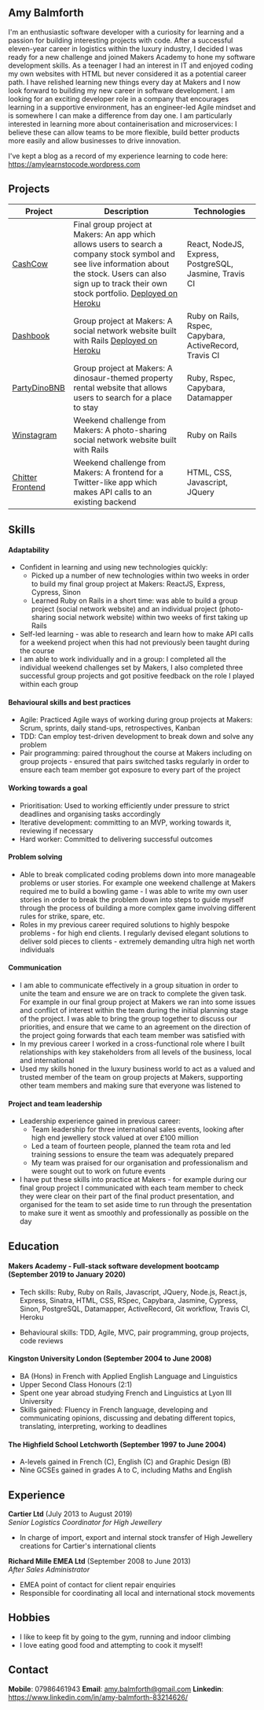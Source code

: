 ## Amy Balmforth

I'm an enthusiastic software developer with a curiosity for learning and a passion for building interesting projects with code. After a successful eleven-year career in logistics within the luxury industry, I decided I was ready for a new challenge and joined Makers Academy to hone my software development skills. As a teenager I had an interest in IT and enjoyed coding my own websites with HTML but never considered it as a potential career path. I have relished learning new things every day at Makers and I now look forward to building my new career in software development. I am looking for an exciting developer role in a company that encourages learning in a supportive environment, has an engineer-led Agile mindset and is somewhere I can make a difference from day one. I am particularly interested in learning more about containerisation and microservices: I believe these can allow teams to be more flexible, build better products more easily and allow businesses to drive innovation.

I've kept a blog as a record of my experience learning to code here: https://amylearnstocode.wordpress.com

## Projects

| Project | Description | Technologies |
|---|---|---|
| [CashCow](https://github.com/amybalmforth/cashcow) | Final group project at Makers: An app which allows users to search a company stock symbol and see live information about the stock. Users can also sign up to track their own stock portfolio. [Deployed on Heroku](https://cashcow2020.herokuapp.com/) | React, NodeJS, Express, PostgreSQL, Jasmine, Travis CI |
| [Dashbook](https://github.com/amybalmforth/acebook-AceofBaseBook) | Group project at Makers: A social network website built with Rails [Deployed on Heroku](https://blooming-harbor-19656.herokuapp.com/) | Ruby on Rails, Rspec, Capybara, ActiveRecord, Travis CI |
| [PartyDinoBNB](https://github.com/amybalmforth/party-dino-bnb) | Group project at Makers: A dinosaur-themed property rental website that allows users to search for a place to stay | Ruby, Rspec, Capybara, Datamapper |
| [Winstagram](https://github.com/amybalmforth/instagram-challenge) | Weekend challenge from Makers: A photo-sharing social network website built with Rails | Ruby on Rails |
| [Chitter Frontend](https://github.com/amybalmforth/frontend-api-challenge) | Weekend challenge from Makers: A frontend for a Twitter-like app which makes API calls to an existing backend | HTML, CSS, Javascript, JQuery |

## Skills

#### Adaptability

* Confident in learning and using new technologies quickly:
  * Picked up a number of new technologies within two weeks in order to build my final group project at Makers: ReactJS, Express, Cypress, Sinon
  * Learned Ruby on Rails in a short time: was able to build a group project (social network website) and an individual project (photo-sharing social network website) within two weeks of first taking up Rails
* Self-led learning - was able to research and learn how to make API calls for a weekend project when this had not previously been taught during the course
* I am able to work individually and in a group: I completed all the individual weekend challenges set by Makers, I also completed three successful group projects and got positive feedback on the role I played within each group

#### Behavioural skills and best practices

* Agile: Practiced Agile ways of working during group projects at Makers: Scrum, sprints, daily stand-ups, retrospectives, Kanban
* TDD: Can employ test-driven development to break down and solve any problem
* Pair programming: paired throughout the course at Makers including on group projects - ensured that pairs switched tasks regularly in order to ensure each team member got exposure to every part of the project

#### Working towards a goal

* Prioritisation: Used to working efficiently under pressure to strict deadlines and organising tasks accordingly
* Iterative development: committing to an MVP, working towards it, reviewing if necessary
* Hard worker: Committed to delivering successful outcomes

#### Problem solving

* Able to break complicated coding problems down into more manageable problems or user stories. For example one weekend challenge at Makers required me to build a bowling game - I was able to write my own user stories in order to break the problem down into steps to guide myself through the process of building a more complex game involving different rules for strike, spare, etc.
* Roles in my previous career required solutions to highly bespoke problems - for high end clients. I regularly devised elegant solutions to deliver sold pieces to clients - extremely demanding ultra high net worth individuals

#### Communication

* I am able to communicate effectively in a group situation in order to unite the team and ensure we are on track to complete the given task. For example in our final group project at Makers we ran into some issues and conflict of interest within the team during the initial planning stage of the project. I was able to bring the group together to discuss our priorities, and ensure that we came to an agreement on the direction of the project going forwards that each team member was satisfied with
* In my previous career I worked in a cross-functional role where I built relationships with key stakeholders from all levels of the business, local and international
* Used my skills honed in the luxury business world to act as a valued and trusted member of the team on group projects at Makers, supporting other team members and making sure that everyone was listened to

#### Project and team leadership

* Leadership experience gained in previous career:
  * Team leadership for three international sales events, looking after high end jewellery stock valued at over £100 million
  * Led a team of fourteen people, planned the team rota and led training sessions to ensure the team was adequately prepared
  * My team was praised for our organisation and professionalism and were sought out to work on future events
* I have put these skills into practice at Makers - for example during our final group project I communicated with each team member to check they were clear on their part of the final product presentation, and organised for the team to set aside time to run through the presentation to make sure it went as smoothly and professionally as possible on the day

## Education

#### Makers Academy - Full-stack software development bootcamp (September 2019 to January 2020)

* Tech skills: Ruby, Ruby on Rails, Javascript, JQuery, Node.js, React.js, Express, Sinatra, HTML, CSS, RSpec, Capybara, Jasmine, Cypress, Sinon, PostgreSQL, Datamapper, ActiveRecord, Git workflow, Travis CI, Heroku

* Behavioural skills: TDD, Agile, MVC, pair programming, group projects, code reviews

#### Kingston University London (September 2004 to June 2008)

* BA (Hons) in French with Applied English Language and Linguistics
* Upper Second Class Honours (2:1)
* Spent one year abroad studying French and Linguistics at Lyon III University
* Skills gained: Fluency in French language, developing and communicating opinions, discussing and debating different topics, translating, interpreting, working to deadlines

#### The Highfield School Letchworth (September 1997 to June 2004)

* A-levels gained in French (C), English (C) and Graphic Design (B)
* Nine GCSEs gained in grades A to C, including Maths and English

## Experience

**Cartier Ltd** (July 2013 to August 2019)    
*Senior Logistics Coordinator for High Jewellery*  
* In charge of import, export and internal stock transfer of High Jewellery creations for Cartier's international clients

**Richard Mille EMEA Ltd** (September 2008 to June 2013)   
*After Sales Administrator*  
* EMEA point of contact for client repair enquiries
* Responsible for coordinating all local and international stock movements

## Hobbies

* I like to keep fit by going to the gym, running and indoor climbing
* I love eating good food and attempting to cook it myself!

## Contact

**Mobile**: 07986461943
**Email**: amy.balmforth@gmail.com
**Linkedin**: https://www.linkedin.com/in/amy-balmforth-83214626/
